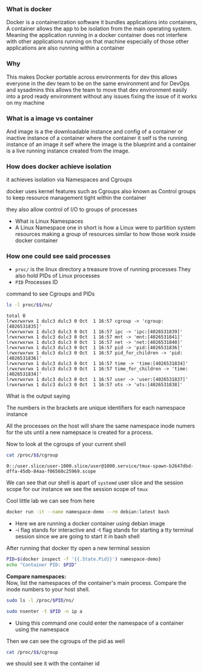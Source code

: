 ### What is docker 

Docker is a containerization software it bundles applications into containers, A container allows the app to be isolation from the main operating system. Meaning the application running in a docker container does not interfere with other applications running on that machine especially of those other applications are also running within a container

### Why

This makes Docker portable across environments for dev this allows everyone in the dev team to be on the same environment and for DevOps and sysadmins this allows the team to move that dev environment easily into a prod ready environment without any issues fixing the issue of it works on my machine 
### What is  a image vs container 

And image is a the  downloadable instance and config of a container or inactive instance of a container where the container it self is the running instance of an image it self where the image is the blueprint and a container is a live running instance created from the image. 

### How does docker achieve isolation 

it achieves isolation via Namespaces and Cgroups 

docker uses kernel features such as Cgroups also known as Control groups to keep resource management tight within the container 

they also allow control of I/O to groups of processes 

- What is Linux Namespaces 
- A Linux Namespace one  in short is how a Linux were to partition system resources making a group of resources similar to how those work inside docker container 

### How one could see said processes 


- `proc/` is the linux directory a treasure trove of running processes They also hold PIDs of Linux processes 
- `PID` Processes ID 

command to see Cgroups and PIDs 

``` bash
ls -l proc/$$/ns/
```

```output
total 0
lrwxrwxrwx 1 dulc3 dulc3 0 Oct  1 16:57 cgroup -> 'cgroup:[4026531835]'
lrwxrwxrwx 1 dulc3 dulc3 0 Oct  1 16:57 ipc -> 'ipc:[4026531839]'
lrwxrwxrwx 1 dulc3 dulc3 0 Oct  1 16:57 mnt -> 'mnt:[4026531841]'
lrwxrwxrwx 1 dulc3 dulc3 0 Oct  1 16:57 net -> 'net:[4026531840]'
lrwxrwxrwx 1 dulc3 dulc3 0 Oct  1 16:57 pid -> 'pid:[4026531836]'
lrwxrwxrwx 1 dulc3 dulc3 0 Oct  1 16:57 pid_for_children -> 'pid:[4026531836]'
lrwxrwxrwx 1 dulc3 dulc3 0 Oct  1 16:57 time -> 'time:[4026531834]'
lrwxrwxrwx 1 dulc3 dulc3 0 Oct  1 16:57 time_for_children -> 'time:[4026531834]'
lrwxrwxrwx 1 dulc3 dulc3 0 Oct  1 16:57 user -> 'user:[4026531837]'
lrwxrwxrwx 1 dulc3 dulc3 0 Oct  1 16:57 uts -> 'uts:[4026531838]'

```


What is the output saying 

The numbers in the brackets are unique identifiers for each namespace instance 

All the processes on the host will share the same namespace inode numers for the uts until a new namepsace is created for a process. 

Now to look at the cgroups of your current shell 

```bash
cat /proc/$$/cgroup
```

```output
0::/user.slice/user-1000.slice/user@1000.service/tmux-spawn-b2647dbd-dffa-45db-84aa-f06560c25969.scope
```


We can see that our shell is apart of `systemd` user slice and the session scope for our instance we see the session scope of `tmux`

Cool little lab we can see from here

```bash
docker run -it --name namespace-demo --rm debian:latest bash
```

 - Here we are running a docker container using debian image 
 - -i flag stands for interactive and -t flag stands for starting a tty terminal session since we are going to start it in bash shell 

After running that docker tty open a new terminal session 

```bash
PID=$(docker inspect -f '{{.State.Pid}}') namespace-demo}
echo "Container PID: $PID"
```

**Compare namespaces:**  
Now, list the namespaces of the container's main process. Compare the inode numbers to your host shell.

```bash
sudo ls -l /proc/$PID/ns/
```

``` bash
sudo nsenter -t $PID -n ip a
```

- Using this command one could enter the namespace of a container using the namespace 

Then we can see the cgroups of the pid as well

```bash
cat /proc/$$/cgroup
```

we should see it with the container id 
